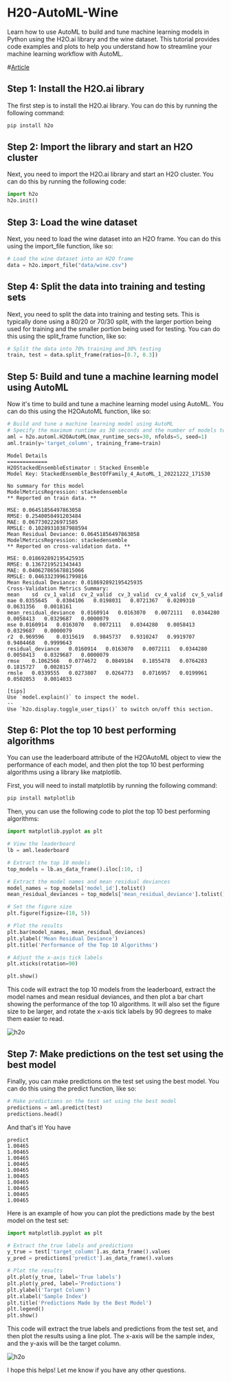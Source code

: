 # H20-AutoML-Wine
Learn how to use AutoML to build and tune machine learning models in Python using the H2O.ai library and the wine dataset. This tutorial provides code examples and plots to help you understand how to streamline your machine learning workflow with AutoML.

#[Article](https://www.fiqlab.dev/blog/automl_h2o)

## Step 1: Install the H2O.ai library

The first step is to install the H2O.ai library. You can do this by running the following command:

```bash
pip install h2o
```

## Step 2: Import the library and start an H2O cluster

Next, you need to import the H2O.ai library and start an H2O cluster. You can do this by running the following code:

```Python
import h2o
h2o.init()
```

## Step 3: Load the wine dataset

Next, you need to load the wine dataset into an H2O frame. You can do this using the import_file function, like so:

```Python
# Load the wine dataset into an H2O frame
data = h2o.import_file("data/wine.csv")
```

## Step 4: Split the data into training and testing sets

Next, you need to split the data into training and testing sets. This is typically done using a 80/20 or 70/30 split, with the larger portion being used for training and the smaller portion being used for testing. You can do this using the split_frame function, like so:

```Python
# Split the data into 70% training and 30% testing
train, test = data.split_frame(ratios=[0.7, 0.3])
```

## Step 5: Build and tune a machine learning model using AutoML

Now it's time to build and tune a machine learning model using AutoML. You can do this using the H2OAutoML function, like so:

```Python
# Build and tune a machine learning model using AutoML
# Specify the maximum runtime as 30 seconds and the number of models to build as 5
aml = h2o.automl.H2OAutoML(max_runtime_secs=30, nfolds=5, seed=1)
aml.train(y='target_column', training_frame=train)
```

```bash:Output
Model Details
=============
H2OStackedEnsembleEstimator : Stacked Ensemble
Model Key: StackedEnsemble_BestOfFamily_4_AutoML_1_20221222_171530

No summary for this model
ModelMetricsRegression: stackedensemble
** Reported on train data. **

MSE: 0.06451856497863058
RMSE: 0.2540050491203484
MAE: 0.0677302226971585
RMSLE: 0.10289310387988594
Mean Residual Deviance: 0.06451856497863058
ModelMetricsRegression: stackedensemble
** Reported on cross-validation data. **

MSE: 0.018692892195425935
RMSE: 0.1367219521343443
MAE: 0.040627865678815066
RMSLE: 0.04633239961799816
Mean Residual Deviance: 0.018692892195425935
Cross-Validation Metrics Summary:
mean	sd	cv_1_valid	cv_2_valid	cv_3_valid	cv_4_valid	cv_5_valid
mae	0.0355645	0.0304106	0.0198031	0.0721367	0.0209310	0.0631356	0.0018161
mean_residual_deviance	0.0160914	0.0163070	0.0072111	0.0344280	0.0058413	0.0329687	0.0000079
mse	0.0160914	0.0163070	0.0072111	0.0344280	0.0058413	0.0329687	0.0000079
r2	0.969596	0.0315619	0.9845737	0.9310247	0.9919707	0.9404468	0.9999643
residual_deviance	0.0160914	0.0163070	0.0072111	0.0344280	0.0058413	0.0329687	0.0000079
rmse	0.1062566	0.0774672	0.0849184	0.1855478	0.0764283	0.1815727	0.0028157
rmsle	0.0339555	0.0273807	0.0264773	0.0716957	0.0199961	0.0502053	0.0014033

[tips]
Use `model.explain()` to inspect the model.
--
Use `h2o.display.toggle_user_tips()` to switch on/off this section.
```

## Step 6: Plot the top 10 best performing algorithms

You can use the leaderboard attribute of the H2OAutoML object to view the performance of each model, and then plot the top 10 best performing algorithms using a library like matplotlib.

First, you will need to install matplotlib by running the following command:

```bash
pip install matplotlib
```

Then, you can use the following code to plot the top 10 best performing algorithms:

```Python
import matplotlib.pyplot as plt

# View the leaderboard
lb = aml.leaderboard

# Extract the top 10 models
top_models = lb.as_data_frame().iloc[:10, :]

# Extract the model names and mean residual deviances
model_names = top_models['model_id'].tolist()
mean_residual_deviances = top_models['mean_residual_deviance'].tolist()

# Set the figure size
plt.figure(figsize=(10, 5))

# Plot the results
plt.bar(model_names, mean_residual_deviances)
plt.ylabel('Mean Residual Deviance')
plt.title('Performance of the Top 10 Algorithms')

# Adjust the x-axis tick labels
plt.xticks(rotation=90)

plt.show()
```

This code will extract the top 10 models from the leaderboard, extract the model names and mean residual deviances, and then plot a bar chart showing the performance of the top 10 algorithms. It will also set the figure size to be larger, and rotate the x-axis tick labels by 90 degrees to make them easier to read.

<div className="grid place-items-center">
  <img
    className="inline rounded-lg"
    src="https://raw.githubusercontent.com/fiqgant/fiqlab/main/public/static/images/blog/top10.png"
    alt="h2o"
  />
</div>

## Step 7: Make predictions on the test set using the best model

Finally, you can make predictions on the test set using the best model. You can do this using the predict function, like so:

```Python
# Make predictions on the test set using the best model
predictions = aml.predict(test)
predictions.head()
```

And that's it! You have

```bash:Output
predict
1.00465
1.00465
1.00465
1.00465
1.00465
1.00465
1.00465
1.00465
1.00465
1.00465
```

Here is an example of how you can plot the predictions made by the best model on the test set:

```Python
import matplotlib.pyplot as plt

# Extract the true labels and predictions
y_true = test['target_column'].as_data_frame().values
y_pred = predictions['predict'].as_data_frame().values

# Plot the results
plt.plot(y_true, label='True labels')
plt.plot(y_pred, label='Predictions')
plt.ylabel('Target Column')
plt.xlabel('Sample Index')
plt.title('Predictions Made by the Best Model')
plt.legend()
plt.show()
```

This code will extract the true labels and predictions from the test set, and then plot the results using a line plot. The x-axis will be the sample index, and the y-axis will be the target column.

<div className="grid place-items-center">
  <img
    className="inline rounded-lg"
    src="https://raw.githubusercontent.com/fiqgant/fiqlab/main/public/static/images/blog/prediction_automl.png"
    alt="h2o"
  />
</div>

I hope this helps! Let me know if you have any other questions.
